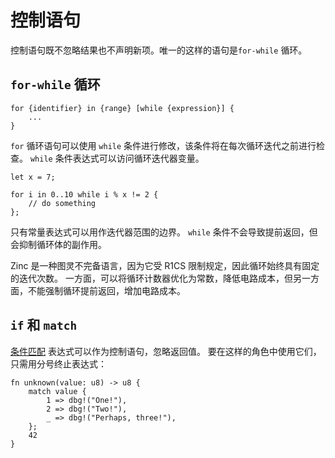 # 控制语句

控制语句既不忽略结果也不声明新项。唯一的这样的语句是`for-while` 循环。

## `for-while` 循环

```rust,no_run,noplaypen
for {identifier} in {range} [while {expression}] {
    ...
}
```

`for` 循环语句可以使用 `while` 条件进行修改，该条件将在每次循环迭代之前进行检查。 `while` 条件表达式可以访问循环迭代器变量。

```rust,no_run,noplaypen
let x = 7;

for i in 0..10 while i % x != 2 {
    // do something
};
```

只有常量表达式可以用作迭代器范围的边界。 `while` 条件不会导致提前返回，但会抑制循环体的副作用。

Zinc 是一种图灵不完备语言，因为它受 R1CS 限制规定，因此循环始终具有固定的迭代次数。
一方面，可以将循环计数器优化为常数，降低电路成本，但另一方面，不能强制循环提前返回，增加电路成本。

## `if` 和 `match`

[条件匹配](../05-expressions/03-conditionals.md) 表达式可以作为控制语句，忽略返回值。
要在这样的角色中使用它们，只需用分号终止表达式：

```rust,no_run,noplaypen
fn unknown(value: u8) -> u8 {
    match value {
        1 => dbg!("One!"),
        2 => dbg!("Two!"),
        _ => dbg!("Perhaps, three!"),
    };
    42
}
```
